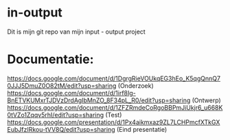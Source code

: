 # in-output
Dit is mijn git repo van mijn input - output project
 # Documentatie:
 https://docs.google.com/document/d/1DgrgRieVOUkqEG3hEo_K5qgQnnQ70JJJ5DmuZ0O82tM/edit?usp=sharing (Onderzoek)
 https://docs.google.com/document/d/1irf8Ig-BnETVKUMxrTJDVzDrdAgIbMnZO_8F34pL_R0/edit?usp=sharing (Ontwerp)
 https://docs.google.com/document/d/1ZFZRmdeCoRgoBBPmJiUkjr6_u668K0tVZo1Zqqv5rhI/edit?usp=sharing (Test)
 https://docs.google.com/presentation/d/1Px4aikmxaz9ZL7LCHPmcfXTkGXEubJfzIRkou-tVV8Q/edit?usp=sharing (Eind presentatie)
 
 
